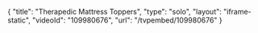 {
    "title": "Therapedic Mattress Toppers",
    "type": "solo",
    "layout": "iframe-static",
    "videoId": "109980676",
    "url": "\/tvpembed\/109980676"
}